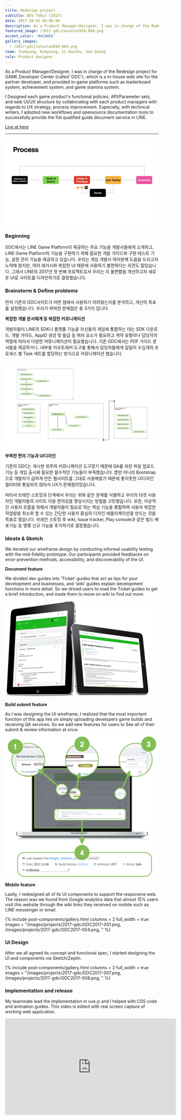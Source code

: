 ```yaml
---
title: Redesign project
subtitle: DEV TOOLS (2017)
date: 2017-10-02 00:00:00
description: As a Product Manager/Designer, I was in charge of the Redesign project for LINE GAME Developers site as known as 'GDC', which is a in-house web site for the partner developer, and provided in-game platforms such as leaderboard system, achievement system, and game stamina system.
featured_image: /2017-gdc/console2018-004.png
accent_color: '#4C60E6'
gallery_images:
  - /2017-gdc/console2018-004.png
team: JooHyung, Kimyoung, Li Huishu, Gao Qiang
role: Product designer
---
```


As a Product Manager/Designer, I was in charge of the Redesign project for GAME Developer Center (called 'GDC'), which is a in-house web site for the partner developer, and provided in-game platforms such as leaderboard system, achievement system, and game stamina system.

I Designed each game product's functional policies, API/Parameter sets, and web UI/UX structure by collaborating with each product managers with regards to UX strategy, process improvement. Especially, with technical writers, I adopted new workflows and opensource documentation tools to successfully provide the fist qualified guide document service in LINE.


<a href="https://gdc.game.line.me/" class="button--fill" target="_blank">Live at here</a>


----

![](/images/projects/Portfolio/Portfolio.003.png)

### Beginning

GDC에서는 LINE Game Platform이 제공하는 주요 기능을 개발사들에게 소개하고, LINE Game Platform의 기능을 구현하기 위해 필요한 개발 가이드와 구현 테스트 기능, 설정 관리 기능을 제공하고 있습니다. 우리는 게임 개발사 여러분께 도움을 드리고자 노력해 왔지만, 여러 레거시와 복잡한 UI 때문에 사용하기 불편하다는 의견도 많았습니다. 그래서 LINE의 2017년 첫 번째 프로젝트로서 우리는 이 불편함을 개선하고자 새로운 UI로 사이트를 디자인하기로 결정했습니다. 


### Brainstorm & Define problems

먼저 기존의 GDC사이트가 어떤 점에서 사용하기 어려웠는지를 분석하고, 개선의 목표를 설정했습니다. 우리가 파악한 문제점은 총 3가지 입니다. 

**복잡한 개발 문서체계 등 복잡한 커뮤니케이션**

개발자들이 LINE의 SDK나 플랫폼 기능을 자신들의 게임에 통합하는 데는 SDK 다운로드, 개발 가이드, AppID 생성 및 발급 등 여러 요소가 필요하고 계약 유형이나 담당자의 역할에 따라서 다양한 커뮤니케이션이 필요했습니다. 기존 GDC에서는 PDF 가이드 문서들을 제공하거나, 내부용 이슈트레커 도구를 통해서  담당자들에게 일일이 수십개의 프로세스 별 Task 세트를 할당하는 방식으로 커뮤니케이션 했습니다.  

![](/images/projects/Portfolio/Portfolio.004.png)


**부족한 편의 기능과 UI디자인**

기존의 GDC는 게시판 위주의 커뮤니케이션 도구였기 때문에 QA를 위한 파일 업로드 기능 등 게임 출시에 필요한 필수적인 기능들이 부족했습니다. 뿐만 아니라 Bootstrap으로 개발자가 급하게 만든 웹사이트를 그대로 사용해왔기 때문에 좋지못한 UI디자인 퀄리티와 통일되지 않아서 UX가 문제점이었습니다. 


따라서 브레인 스토밍과 단계에서 우리는 위와 같은 문제를 식별하고 우리의 타겟 사용자인 개발자들의 사이트 이용 편의성을 향상시키는 방법을 고민했습니다. 또한, 이상적인 사용자 흐름을 위해서 개발자들이 필요로 하는 핵심 기능을 통합하여 사용자 복잡한 작업량을 최소화 할 수 있는 간단한 사용자 중심의 디자인 애플리케이션을 만드는 것을 목표로 했습니다. 브레인 스토밍 후 wiki, Issue tracker, Play console과 같은 빌드 배포기능 등 몇몇 신규 기능을 추가하기로 결정했습니다.

### Ideate & Sketch

We iterated our wireframe design by conducting informal usability testing with the mid-fidelity prototype. Our participants provided feedbacks on error-prevention methods, accessibility, and discoverability of the UI.

**Document feature**

We divided dev guides into ‘Ticket’ guides that act as tips for your development and businesses, and ‘wiki’ guides explain development functions in more detail. So we drived users to read the Ticket guides to get a brief introduction, and made them to move on wiki to find out more.

![](/images/projects/2017-gdc/GDC2017-002.png)


**Build submit feature**

As I was designing the UI wireframe, I realized that the most important function of this app lies on simply uploading developers game builds and receiving QA services. So we add new features for users to See all of their submit & review information at once.

![](/images/projects/2017-gdc/GDC2017-003.png)


**Mobile feature**

Lastly, I redesigned all of its UI components to support the responsive web. The reason was we found from Google analytics data that almost 15% users visit this website through the wiki links they received  on mobile such as LINE messenger or email.  


{% include post-components/gallery.html
	columns = 2
	full_width = true
	images = "/images/projects/2017-gdc/GDC2017-001.png, /images/projects/2017-gdc/GDC2017-004.png,
	"
%}


### UI Design

After we all agreed its concept and functional spec, I started designing the UI and components via Sketch/Zeplin. 

{% include post-components/gallery.html
	columns = 2
	full_width = true
	images = "/images/projects/2017-gdc/GDC2017-007.png, /images/projects/2017-gdc/GDC2017-008.png,
	"
%}

### Implementation and release

My teammate lead the implementation in vue.js and I helped with CSS code and animation guides. This video is edited with real screen capture of working web application.


<iframe width="560" height="315" src="https://www.youtube.com/embed/CP8hyeFnomg" frameborder="0" allow="accelerometer; autoplay; encrypted-media; gyroscope; picture-in-picture" allowfullscreen></iframe>
